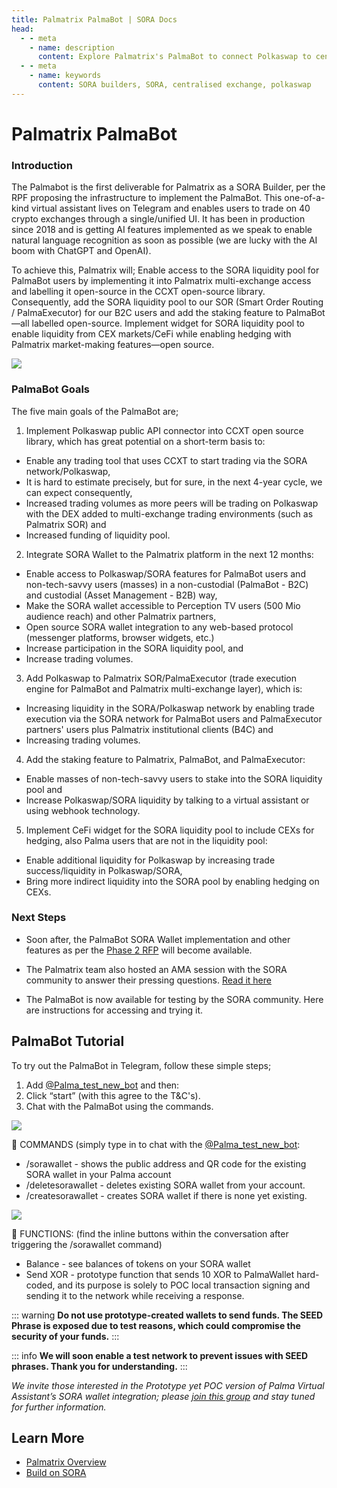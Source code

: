 ```yaml
---
title: Palmatrix PalmaBot | SORA Docs
head:
  - - meta
    - name: description
      content: Explore Palmatrix's PalmaBot to connect Polkaswap to centralized exchanges, enhancing decentralized trading efficiency..
  - - meta
    - name: keywords
      content: SORA builders, SORA, centralised exchange, polkaswap
---
```


# Palmatrix PalmaBot

### Introduction

The Palmabot is the first deliverable for Palmatrix as a SORA Builder, per the RPF proposing the infrastructure to implement the PalmaBot. This one-of-a-kind virtual assistant lives on Telegram and enables users to trade on 40 crypto exchanges through a single/unified UI. It has been in production since 2018 and is getting AI features implemented as we speak to enable natural language recognition as soon as possible (we are lucky with the AI boom with ChatGPT and OpenAI).

To achieve this, Palmatrix will;
Enable access to the SORA liquidity pool for PalmaBot users by implementing it into Palmatrix multi-exchange access and labelling it open-source in the CCXT open-source library. Consequently, add the SORA liquidity pool to our SOR (Smart Order Routing / PalmaExecutor) for our B2C users and add the staking feature to PalmaBot—all labelled open-source.
Implement widget for SORA liquidity pool to enable liquidity from CEX markets/CeFi while enabling hedging with Palmatrix market-making features—open source.

![](/.gitbook/assets/palmatrix-implementation-overview.png)

### PalmaBot Goals

The five main goals of the PalmaBot are;

1. Implement Polkaswap public API connector into CCXT open source library, which has great potential on a short-term basis to:

- Enable any trading tool that uses CCXT to start trading via the SORA network/Polkaswap,
- It is hard to estimate precisely, but for sure, in the next 4-year cycle, we can expect consequently,
- Increased trading volumes as more peers will be trading on Polkaswap with the DEX added to multi-exchange trading environments (such as Palmatrix SOR) and
- Increased funding of liquidity pool.

2. Integrate SORA Wallet to the Palmatrix platform in the next 12 months:

- Enable access to Polkaswap/SORA features for PalmaBot users and non-tech-savvy users (masses) in a non-custodial (PalmaBot - B2C) and custodial (Asset Management - B2B) way,
- Make the SORA wallet accessible to Perception TV users (500 Mio audience reach) and other Palmatrix partners,
- Open source SORA wallet integration to any web-based protocol (messenger platforms, browser widgets, etc.)
- Increase participation in the SORA liquidity pool, and
- Increase trading volumes.

3. Add Polkaswap to Palmatrix SOR/PalmaExecutor (trade execution engine for PalmaBot and Palmatrix multi-exchange layer), which is:

- Increasing liquidity in the SORA/Polkaswap network by enabling trade execution via the SORA network for PalmaBot users and PalmaExecutor partners' users plus Palmatrix institutional clients (B4C) and
- Increasing trading volumes.

4. Add the staking feature to Palmatrix, PalmaBot, and PalmaExecutor:

- Enable masses of non-tech-savvy users to stake into the SORA liquidity pool and
- Increase Polkaswap/SORA liquidity by talking to a virtual assistant or using webhook technology.

5. Implement CeFi widget for the SORA liquidity pool to include CEXs for hedging, also Palma users that are not in the liquidity pool:

- Enable additional liquidity for Polkaswap by increasing trade success/liquidity in Polkaswap/SORA,
- Bring more indirect liquidity into the SORA pool by enabling hedging on CEXs.

### Next Steps

- Soon after, the PalmaBot SORA Wallet implementation and other features as per the [Phase 2 RFP](https://github.com/sora-xor/rfps/issues/101) will become available.

- The Palmatrix team also hosted an AMA session with the SORA community to answer their pressing questions. [Read it here](https://medium.com/sora-xor/sora-x-palmatrix-ama-fda509ac2ce8)

- The PalmaBot is now available for testing by the SORA community. Here are instructions for accessing and trying it.

## PalmaBot Tutorial

To try out the PalmaBot in Telegram, follow these simple steps;

1. Add [@Palma_test_new_bot](https://t.me/Palma_test_new_bot) and then:
2. Click “start” (with this agree to the T&C's).
3. Chat with the PalmaBot using the commands.

![](/.gitbook/assets/palmatrix-palmabot-tutorial-1.png)

🌴 COMMANDS
(simply type in to chat with the [@Palma_test_new_bot](https://t.me/Palma_test_new_bot):

- /sorawallet - shows the public address and QR code for the existing SORA wallet in your Palma account
- /deletesorawallet - deletes existing SORA wallet from your account.
- /createsorawallet - creates SORA wallet if there is none yet existing.

![](/.gitbook/assets/palmatrix-palmabot-tutorial-2.png)

🌴 FUNCTIONS:
(find the inline buttons within the conversation after triggering the /sorawallet command)

- Balance - see balances of tokens on your SORA wallet
- Send XOR - prototype function that sends 10 XOR to PalmaWallet hard-coded, and its purpose is solely to POC local transaction signing and sending it to the network while receiving a response.

::: warning
**Do not use prototype-created wallets to send funds. The SEED Phrase
is exposed due to test reasons, which could compromise the security of
your funds.**
:::

::: info
**We will soon enable a test network to prevent issues with SEED
phrases. Thank you for understanding.**
:::

_We invite those interested in the Prototype yet POC version of Palma
Virtual Assistant’s SORA wallet integration; please [join this
group](https://t.me/+95bbVOV-KH84YzQ8) and stay tuned for further
information._

## Learn More

- [Palmatrix Overview](/palmatrix-overview)
- [Build on SORA](/build)
